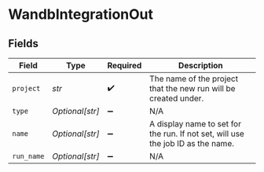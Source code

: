# WandbIntegrationOut


## Fields

| Field                                                                           | Type                                                                            | Required                                                                        | Description                                                                     |
| ------------------------------------------------------------------------------- | ------------------------------------------------------------------------------- | ------------------------------------------------------------------------------- | ------------------------------------------------------------------------------- |
| `project`                                                                       | *str*                                                                           | :heavy_check_mark:                                                              | The name of the project that the new run will be created under.                 |
| `type`                                                                          | *Optional[str]*                                                                 | :heavy_minus_sign:                                                              | N/A                                                                             |
| `name`                                                                          | *Optional[str]*                                                                 | :heavy_minus_sign:                                                              | A display name to set for the run. If not set, will use the job ID as the name. |
| `run_name`                                                                      | *Optional[str]*                                                                 | :heavy_minus_sign:                                                              | N/A                                                                             |